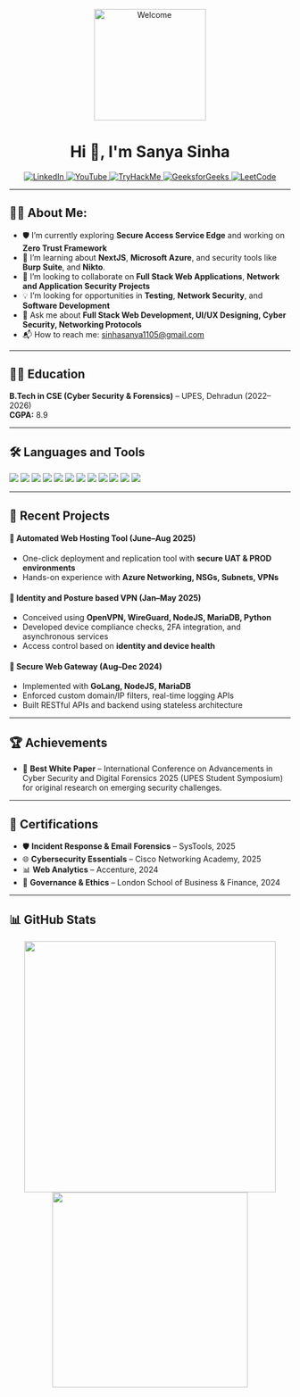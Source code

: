 <p align="center">
  <img src="https://www.icegif.com/wp-content/uploads/2023/07/icegif-499.gif" alt="Welcome" width="200"/>
</p>

<h1 align="center">Hi 👋, I'm Sanya Sinha</h1>
<p align="center">
  <a href="https://www.linkedin.com/in/sanya-sinha-a859ab244/" target="_blank">
    <img src="https://img.shields.io/badge/LinkedIn-0077B5?style=for-the-badge&logo=linkedin&logoColor=white" alt="LinkedIn"/>
  </a>
  
  <a href="https://www.youtube.com/@sanyasinha11" target="_blank">
    <img src="https://img.shields.io/badge/YOUTUBE-FF0000?style=for-the-badge&logo=youtube&logoColor=white" alt="YouTube"/>
  </a>
  
  <a href="https://tryhackme.com/p/boogie.woogie" target="_blank">
    <img src="https://img.shields.io/badge/TryHackMe-red?style=for-the-badge&logo=tryhackme&logoColor=white" alt="TryHackMe"/>
  </a>

  <a href="https://www.geeksforgeeks.org/user/sanya_11/" target="_blank">
    <img src="https://img.shields.io/badge/GeeksforGeeks-0F9D58?style=for-the-badge&logo=geeksforgeeks&logoColor=white" alt="GeeksforGeeks"/>
  </a>

  <a href="https://leetcode.com/u/Sanya_11/" target="_blank">
    <img src="https://img.shields.io/badge/LeetCode-FFA116?style=for-the-badge&logo=leetcode&logoColor=black" alt="LeetCode"/>
  </a>
</p>

---

## 👩‍💻 About Me:
- 🛡️ I’m currently exploring **Secure Access Service Edge** and working on **Zero Trust Framework**
- 🌱 I’m learning about **NextJS**, **Microsoft Azure**, and security tools like **Burp Suite**, and **Nikto**.
- 🤝 I’m looking to collaborate on **Full Stack Web Applications**, **Network and Application Security Projects**
- 💡 I’m looking for opportunities in **Testing**, **Network Security**, and **Software Development**
- 🧠 Ask me about **Full Stack Web Development, UI/UX Designing, Cyber Security, Networking Protocols**
- 📬 How to reach me: [sinhasanya1105@gmail.com](mailto:sinhasanya1105@gmail.com)

---

## 🧑‍🎓 Education

**B.Tech in CSE (Cyber Security & Forensics)** – UPES, Dehradun (2022–2026)  
**CGPA:** 8.9

---

## 🛠️ Languages and Tools

<p align="left">
  <img src="https://img.shields.io/badge/Python-3776AB?style=for-the-badge&logo=python&logoColor=white"/>
  <img src="https://img.shields.io/badge/Java-ED8B00?style=for-the-badge&logo=java&logoColor=white"/>
  <img src="https://img.shields.io/badge/MySQL-00000F?style=for-the-badge&logo=mysql&logoColor=white"/>
  <img src="https://img.shields.io/badge/MongoDB-4EA94B?style=for-the-badge&logo=mongodb&logoColor=white"/>
  <img src="https://img.shields.io/badge/PostgreSQL-316192?style=for-the-badge&logo=postgresql&logoColor=white"/>
  <img src="https://img.shields.io/badge/Node.js-339933?style=for-the-badge&logo=nodedotjs&logoColor=white"/>
  <img src="https://img.shields.io/badge/React-61DAFB?style=for-the-badge&logo=react&logoColor=black"/>
  <img src="https://img.shields.io/badge/FastAPI-009688?style=for-the-badge&logo=fastapi&logoColor=white"/>
  <img src="https://img.shields.io/badge/Nmap-008000?style=for-the-badge&logo=nmap&logoColor=white"/>
  <img src="https://img.shields.io/badge/Wireshark-1679A7?style=for-the-badge&logo=wireshark&logoColor=white"/>
  <img src="https://img.shields.io/badge/Metasploit-000000?style=for-the-badge&logo=metasploit&logoColor=white"/>
  <img src="https://img.shields.io/badge/Linux-FCC624?style=for-the-badge&logo=linux&logoColor=black"/>
</p>

---

## 📌 Recent Projects

#### 🚀 Automated Web Hosting Tool (June–Aug 2025)
- One-click deployment and replication tool with **secure UAT & PROD environments**
- Hands-on experience with **Azure Networking, NSGs, Subnets, VPNs**

#### 🧩 Identity and Posture based VPN (Jan–May 2025)
- Conceived using **OpenVPN, WireGuard, NodeJS, MariaDB, Python**
- Developed device compliance checks, 2FA integration, and asynchronous services
- Access control based on **identity and device health**

#### 🔐 Secure Web Gateway (Aug–Dec 2024)
- Implemented with **GoLang, NodeJS, MariaDB**
- Enforced custom domain/IP filters, real-time logging APIs
- Built RESTful APIs and backend using stateless architecture

---

## 🏆 Achievements

- 🥇 **Best White Paper** – International Conference on Advancements in Cyber Security and Digital Forensics 2025 (UPES Student Symposium) for original research on emerging security challenges.

---

## 📜 Certifications

- 🛡️ **Incident Response & Email Forensics** – SysTools, 2025  
- 🌐 **Cybersecurity Essentials** – Cisco Networking Academy, 2025
- 📊 **Web Analytics** – Accenture, 2024  
- 🧭 **Governance & Ethics** – London School of Business & Finance, 2024

---

## 📊 GitHub Stats

<p align="center">
  <img src="https://github-readme-stats.vercel.app/api?username=SanyaSinha11&show_icons=true&theme=radical" width="450"/>
  <img src="https://github-readme-stats.vercel.app/api/top-langs/?username=SanyaSinha11&layout=compact&theme=radical" width="350"/>
</p>

<!--
**SanyaSinha11/SanyaSinha11** is a ✨ _special_ ✨ repository because its `README.md` (this file) appears on your GitHub profile.

Here are some ideas to get you started:

- 🔭 I’m currently working on ...
- 🌱 I’m currently learning ...
- 👯 I’m looking to collaborate on ...
- 🤔 I’m looking for help with ...
- 💬 Ask me about ...
- 📫 How to reach me: ...
- 😄 Pronouns: ...
- ⚡ Fun fact: ...
-->
